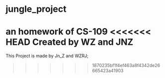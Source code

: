 # jungle_project
an homework of CS-109
<<<<<<< HEAD
Created by WZ and JNZ
=======
This Project is made by Jn_Z and WZRJ;
>>>>>>> 1870235bf1f4ef463a8f4342de26665423a41903
